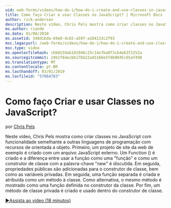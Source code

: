 ```yaml
---
uid: web-forms/videos/how-do-i/how-do-i-create-and-use-classes-in-javascript
title: Como faço Criar e usar Classes no JavaScript? | Microsoft Docs
author: rick-anderson
description: Neste vídeo, Chris Pels mostra como criar classes no JavaScript com funcionalidade semelhante a outras linguagens de programação orientada a objeto colocar...
ms.author: riande
ms.date: 01/08/2010
ms.assetid: 348d1bda-69e0-4cb5-a59f-a104133c2f93
msc.legacyurl: /web-forms/videos/how-do-i/how-do-i-create-and-use-classes-in-javascript
msc.type: video
ms.openlocfilehash: cbb0159ab181946c25c14e7ba0f3cb4e63f2252a
ms.sourcegitcommit: 24b1f6decbb17bb22a45166e5fdb0845c65af498
ms.translationtype: MT
ms.contentlocale: pt-BR
ms.lasthandoff: 03/01/2019
ms.locfileid: "57064783"
---
```

<a name="how-do-i-create-and-use-classes-in-javascript"></a>Como faço Criar e usar Classes no JavaScript?
====================
por [Chris Pels](https://twitter.com/chrispels)

Neste vídeo, Chris Pels mostra como criar classes no JavaScript com funcionalidade semelhante a outras linguagens de programação com recursos de orientada a objeto. Primeiro, um projeto de site da web de exemplo é criado com um arquivo JavaScript externo. Um Function () é criado e a diferença entre usar a função como uma "função" e como um construtor de classe com a palavra-chave "new" é discutida. Em seguida, propriedades públicas são adicionadas para o construtor de classe, bem como as variáveis privadas. Em seguida, uma função separada é criada e atribuída como um método à classe. Como alternativa, o mesmo método é mostrado como uma função definida no construtor da classe. Por fim, um método de classe privada é criado e usado dentro do construtor de classe.

[&#9654;Assista ao vídeo (18 minutos)](https://channel9.msdn.com/Blogs/ASP-NET-Site-Videos/how-do-i-create-and-use-classes-in-javascript)
